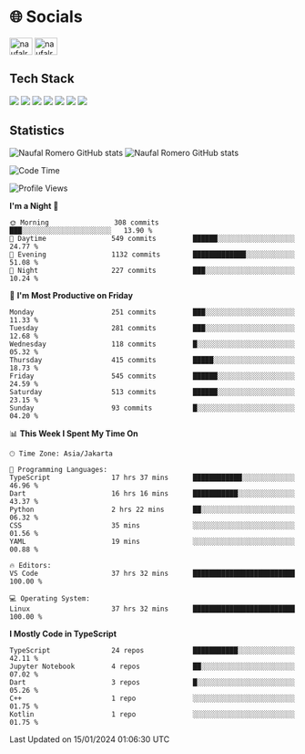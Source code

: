 <h1 align="">🌐 Socials</h1>
<p align="left">
<a href="https://linkedin.com/in/naufal-romero-putra-pratama-9ab816177/" target="blank"><img align="center" src="https://raw.githubusercontent.com/rahuldkjain/github-profile-readme-generator/master/src/images/icons/Social/linked-in-alt.svg" alt="naufalromero" height="30" width="40" /></a>
<a href="https://instagram.com/naufalromero" target="blank"><img align="center" src="https://raw.githubusercontent.com/rahuldkjain/github-profile-readme-generator/master/src/images/icons/Social/instagram.svg" alt="naufalromero" height="30" width="40" /></a>
</p>


<h2 align="">Tech Stack</h2>
<div align="">
  <img src="https://img.shields.io/badge/next.js-000000?style=for-the-badge&logo=nextdotjs&logoColor=white"/>
 <img src="https://img.shields.io/badge/typescript-%23007ACC.svg?style=for-the-badge&logo=typescript&logoColor=white"/>
 <img src="https://img.shields.io/badge/react-%2320232a.svg?style=for-the-badge&logo=react&logoColor=%2361DAFB"/>
 <img src="https://img.shields.io/badge/tailwindcss-%2338B2AC.svg?style=for-the-badge&logo=tailwind-css&logoColor=white"/>
 <img src="https://img.shields.io/badge/Prisma-3982CE?style=for-the-badge&logo=Prisma&logoColor=white"/>
 <img src="https://img.shields.io/badge/javascript-%23323330.svg?style=for-the-badge&logo=javascript&logoColor=%23F7DF1E"/>
 <img src="https://img.shields.io/badge/java-%23ED8B00.svg?style=for-the-badge&logo=openjdk&logoColor=white"/>
</div>


<h2 align="">Statistics</h2>
<div align="">
<img src="https://github-readme-stats-xi-nine-74.vercel.app/api?username=romves&show_icons=true&theme=tokyonight&include_all_commits=true&count_private=true" alt="Naufal Romero GitHub stats"/>
<img src="https://github-readme-stats-xi-nine-74.vercel.app/api/top-langs/?username=romves&theme=tokyonight&hide_border=false&include_all_commits=true&count_private=true&layout=compact" alt="Naufal Romero GitHub stats"/>
</div>

<!--START_SECTION:waka-->
![Code Time](http://img.shields.io/badge/Code%20Time-677%20hrs%2031%20mins-blue)

![Profile Views](http://img.shields.io/badge/Profile%20Views-6-blue)

**I'm a Night 🦉** 

```text
🌞 Morning                308 commits         ███░░░░░░░░░░░░░░░░░░░░░░   13.90 % 
🌆 Daytime                549 commits         ██████░░░░░░░░░░░░░░░░░░░   24.77 % 
🌃 Evening                1132 commits        █████████████░░░░░░░░░░░░   51.08 % 
🌙 Night                  227 commits         ███░░░░░░░░░░░░░░░░░░░░░░   10.24 % 
```
📅 **I'm Most Productive on Friday** 

```text
Monday                   251 commits         ███░░░░░░░░░░░░░░░░░░░░░░   11.33 % 
Tuesday                  281 commits         ███░░░░░░░░░░░░░░░░░░░░░░   12.68 % 
Wednesday                118 commits         █░░░░░░░░░░░░░░░░░░░░░░░░   05.32 % 
Thursday                 415 commits         █████░░░░░░░░░░░░░░░░░░░░   18.73 % 
Friday                   545 commits         ██████░░░░░░░░░░░░░░░░░░░   24.59 % 
Saturday                 513 commits         ██████░░░░░░░░░░░░░░░░░░░   23.15 % 
Sunday                   93 commits          █░░░░░░░░░░░░░░░░░░░░░░░░   04.20 % 
```


📊 **This Week I Spent My Time On** 

```text
🕑︎ Time Zone: Asia/Jakarta

💬 Programming Languages: 
TypeScript               17 hrs 37 mins      ████████████░░░░░░░░░░░░░   46.96 % 
Dart                     16 hrs 16 mins      ███████████░░░░░░░░░░░░░░   43.37 % 
Python                   2 hrs 22 mins       ██░░░░░░░░░░░░░░░░░░░░░░░   06.32 % 
CSS                      35 mins             ░░░░░░░░░░░░░░░░░░░░░░░░░   01.56 % 
YAML                     19 mins             ░░░░░░░░░░░░░░░░░░░░░░░░░   00.88 % 

🔥 Editors: 
VS Code                  37 hrs 32 mins      █████████████████████████   100.00 % 

💻 Operating System: 
Linux                    37 hrs 32 mins      █████████████████████████   100.00 % 
```

**I Mostly Code in TypeScript** 

```text
TypeScript               24 repos            ███████████░░░░░░░░░░░░░░   42.11 % 
Jupyter Notebook         4 repos             ██░░░░░░░░░░░░░░░░░░░░░░░   07.02 % 
Dart                     3 repos             █░░░░░░░░░░░░░░░░░░░░░░░░   05.26 % 
C++                      1 repo              ░░░░░░░░░░░░░░░░░░░░░░░░░   01.75 % 
Kotlin                   1 repo              ░░░░░░░░░░░░░░░░░░░░░░░░░   01.75 % 
```




 Last Updated on 15/01/2024 01:06:30 UTC
<!--END_SECTION:waka-->

